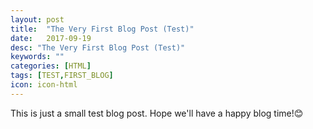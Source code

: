 ```yaml
---
layout: post
title:  "The Very First Blog Post (Test)"
date:   2017-09-19
desc: "The Very First Blog Post (Test)"
keywords: ""
categories: [HTML]
tags: [TEST,FIRST_BLOG]
icon: icon-html
---
```


This is just a small test blog post. Hope we'll have a happy blog time!😊
